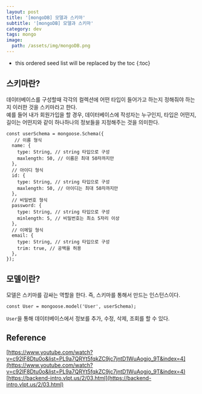```yaml
---
layout: post
title: '[mongoDB] 모델과 스키마'
subtitle: '[mongoDB] 모델과 스키마'
category: dev
tags: mongo
image:
  path: /assets/img/mongoDB.png
---
```


<!-- prettier-ignore -->
* this ordered seed list will be replaced by the toc 
{:toc}

## 스키마란?

데이터베이스를 구성할때 각각의 컬렉션에 어떤 타입이 들어가고 하는지 정해줘야 하는지 이러한 것을 스키마라고 한다.  
예를 들어 내가 회원가입을 할 경우, 데이터베이스에 작성자는 누구인지, 타입은 어떤지, 길이는 어떤지와 같이 하나하나의 정보들을 지정해주는 것을 의미한다.

```
const userSchema = mongoose.Schema({
   // 이름 형식
  name: {
    type: String, // string 타입으로 구성
    maxlength: 50, // 이름은 최대 50자까지만
  },
  // 아이디 형식
  id: {
    type: String, // string 타입으로 구성
    maxlength: 50, // 아이디는 최대 50자까지만
  },
  // 비밀번호 형식
  password: {
    type: String, // string 타입으로 구성
    minlength: 5, // 비밀번호는 최소 5자리 이상
  },
  // 이메일 형식
  email: {
    type: String, // string 타입으로 구성
    trim: true, // 공백을 허용
  },
});
```

## 모델이란?

모델은 스키마를 감싸는 역할을 한다. 즉, 스키마를 통해서 만드는 인스턴스이다.

```
const User = mongoose.model('User', userSchema);
```

`User`을 통해 데이터베이스에서 정보를 추가, 수정, 삭제, 조회를 할 수 있다.

## Reference

[https://www.youtube.com/watch?v=c92IF8Dtu0o&list=PL9a7QRYt5fqkZC9jc7jntD1WuAogjo_9T&index=4](https://www.youtube.com/watch?v=c92IF8Dtu0o&list=PL9a7QRYt5fqkZC9jc7jntD1WuAogjo_9T&index=4)
[https://backend-intro.vlpt.us/2/03.html](https://backend-intro.vlpt.us/2/03.html)
